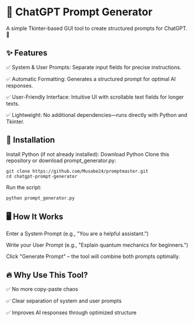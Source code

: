 # 📝 ChatGPT Prompt Generator #

A simple Tkinter-based GUI tool to create structured prompts for ChatGPT. 🚀


## ✨ Features ##

✅ System & User Prompts: Separate input fields for precise instructions.

✅ Automatic Formatting: Generates a structured prompt for optimal AI responses.

✅ User-Friendly Interface: Intuitive UI with scrollable text fields for longer texts.

✅ Lightweight: No additional dependencies—runs directly with Python and Tkinter.


## 📌 Installation ##
Install Python (if not already installed): Download Python
Clone this repository or download prompt_generator.py:
```
git clone https://github.com/Musabe24/promptmaster.git
cd chatgpt-prompt-generator
```

Run the script:
```
python prompt_generator.py
```


## 🖥️ How It Works ##
Enter a System Prompt (e.g., "You are a helpful assistant.")

Write your User Prompt (e.g., "Explain quantum mechanics for beginners.")

Click "Generate Prompt" – the tool will combine both prompts optimally.


## 🔥 Why Use This Tool? ##

✅ No more copy-paste chaos

✅ Clear separation of system and user prompts

✅ Improves AI responses through optimized structure
